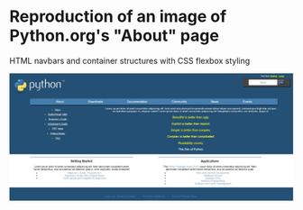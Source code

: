 <h1>Reproduction of an image of Python.org's "About" page</h1>
<p>HTML navbars and container structures with CSS flexbox styling</p>
<img src="project_screenshot.JPG">